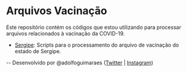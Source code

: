 # Arquivos Vacinação

Este repositório contém os códigos que estou utilizando para processar arquivos relacionados à vacinação da COVID-19. 

* [Sergipe](Sergipe/): Scripts para o processamento do arquivo de vacinação do estado de Sergipe. 






--
Desenvolvido por @adolfoguimaraes ([Twitter](https://twitter.com/adolfoguimaraes) | [Instagram](https://instagram.com/profadolfoguimaraes))